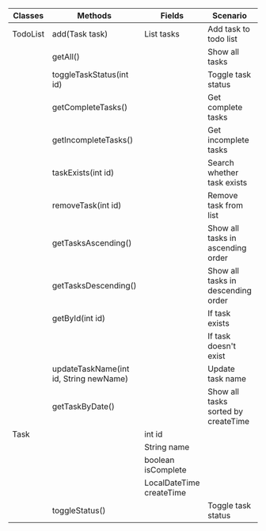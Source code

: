 

| Classes  | Methods                                | Fields                   | Scenario                            | Outcome                                    |
|----------|----------------------------------------|--------------------------|-------------------------------------|--------------------------------------------|
| TodoList | add(Task task)                         | List<Task> tasks         | Add task to todo list               | int id of new task                         |
|          | getAll()                               |                          | Show all tasks                      | String with all tasks                      |
|          | toggleTaskStatus(int id)               |                          | Toggle task status                  | boolean status                             |
|          | getCompleteTasks()                     |                          | Get complete tasks                  | List<Task> with complete tasks             |
|          | getIncompleteTasks()                   |                          | Get incomplete tasks                | List<Task> with incomplete tasks           |
|          | taskExists(int id)                     |                          | Search whether task exists          | String message with search result          |
|          | removeTask(int id)                     |                          | Remove task from list               | boolean whether succeeded                  |
|          | getTasksAscending()                    |                          | Show all tasks in ascending order   | List<Task> with tasks in ascending order   |
|          | getTasksDescending()                   |                          | Show all tasks in descending order  | List<Task> with tasks in descending order  |
|          | getById(int id)                        |                          | If task exists                      | Task with given id                         |
|          |                                        |                          | If task doesn't exist               | NotFoundException                          |
|          | updateTaskName(int id, String newName) |                          | Update task name                    | boolean whether succeeded                  |
|          | getTaskByDate()                        |                          | Show all tasks sorted by createTime | List<Task> with tasks sorted by createTime |
| Task     |                                        | int id                   |                                     |                                            |
|          |                                        | String name              |                                     |                                            |
|          |                                        | boolean isComplete       |                                     |                                            |
|          |                                        | LocalDateTime createTime |                                     |                                            |
|          | toggleStatus()                         |                          | Toggle task status                  | boolean whether succeeded                  |